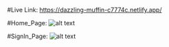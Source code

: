 #Live Link:
https://dazzling-muffin-c7774c.netlify.app/

#Home_Page:
![alt text]()

#SignIn_Page:
![alt text]()